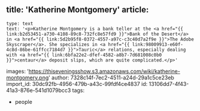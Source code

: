 title: 'Katherine Montgomery'
article:
  -
    type: text
    text: '<p>Katherine Montgomery is a bank teller at the <a href="{{ link:b2d53451-a730-4108-89c8-732fc8e57fd9 }}">Bank of the Desert</a> in <a href="{{ link:5d2b95f8-0372-4557-a97c-c3c40d7a2f9e }}">The Adobe Skyscraper</a>. She specializes in <a href="{{ link:98009913-e60f-4c8d-86be-61ffcc7184d7 }}">Tauric</a> relations, especially dealing with <a href="{{ link:6bfa22e2-dfef-4582-a8b7-7d681008c0b0 }}">centaur</a> deposit slips, which are quite complicated.</p>'
images: 'https://thiseveningsshow.s3.amazonaws.com/wiki/katherine-montgomery.png'
author: 7328c14f-7ec2-4511-a24d-29a1c5ce23eb
import_id: 30dc92fb-4956-479b-a43c-99fdf4ce4837
id: 13106dd7-4f43-41a3-876e-541d1079bcc3
tags:
  - people
